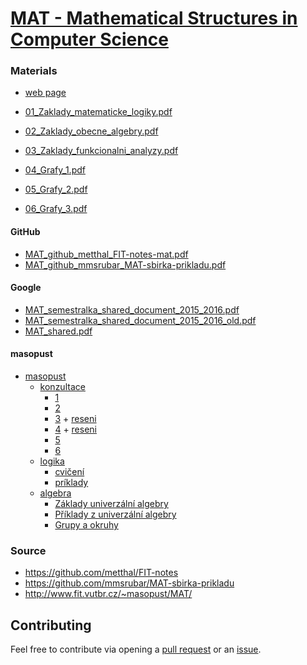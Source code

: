 # [MAT - Mathematical Structures in Computer Science](https://www.fit.vutbr.cz/study/courses/index.php.en?id=12838)

### Materials

* [web page](http://math.fme.vutbr.cz/Home/downloads?id_item_user=11&beta=1)

* [01_Zaklady_matematicke_logiky.pdf](https://github.com/europ/VUTBR-FIT-MAT/blob/master/materials/01_Zaklady_matematicke_logiky.pdf)
* [02_Zaklady_obecne_algebry.pdf](https://github.com/europ/VUTBR-FIT-MAT/blob/master/materials/02_Zaklady_obecne_algebry.pdf)
* [03_Zaklady_funkcionalni_analyzy.pdf](https://github.com/europ/VUTBR-FIT-MAT/blob/master/materials/03_Zaklady_funkcionalni_analyzy.pdf)
* [04_Grafy_1.pdf](https://github.com/europ/VUTBR-FIT-MAT/blob/master/materials/04_Grafy_1.pdf)
* [05_Grafy_2.pdf](https://github.com/europ/VUTBR-FIT-MAT/blob/master/materials/05_Grafy_2.pdf)
* [06_Grafy_3.pdf](https://github.com/europ/VUTBR-FIT-MAT/blob/master/materials/06_Grafy_3.pdf)

#### GitHub

* [MAT_github_metthal_FIT-notes-mat.pdf](https://github.com/europ/VUTBR-FIT-MAT/blob/master/github/MAT_github_metthal_FIT-notes-mat.pdf)
* [MAT_github_mmsrubar_MAT-sbirka-prikladu.pdf](https://github.com/europ/VUTBR-FIT-MAT/blob/master/github/MAT_github_mmsrubar_MAT-sbirka-prikladu.pdf)

#### Google

* [MAT_semestralka_shared_document_2015_2016.pdf](https://github.com/europ/VUTBR-FIT-MAT/blob/master/google/MAT_semestralka_shared_document_2015_2016.pdf)
* [MAT_semestralka_shared_document_2015_2016_old.pdf](https://github.com/europ/VUTBR-FIT-MAT/blob/master/google/MAT_semestralka_shared_document_2015_2016_old.pdf)
* [MAT_shared.pdf](https://github.com/europ/VUTBR-FIT-MAT/blob/master/google/MAT_shared.pdf)

#### masopust

* [masopust](https://github.com/europ/VUTBR-FIT-MAT/blob/master/masopust)
  * [konzultace](https://github.com/europ/VUTBR-FIT-MAT/blob/master/masopust/konzultace)
    * [1](https://github.com/europ/VUTBR-FIT-MAT/blob/master/masopust/konzultace/mat01.pdf)
    * [2](https://github.com/europ/VUTBR-FIT-MAT/blob/master/masopust/konzultace/mat02.pdf)
    * [3](https://github.com/europ/VUTBR-FIT-MAT/blob/master/masopust/konzultace/mat03.pdf) + [reseni](https://github.com/europ/VUTBR-FIT-MAT/blob/master/masopust/konzultace/mat03_reseni.pdf)
    * [4](https://github.com/europ/VUTBR-FIT-MAT/blob/master/masopust/konzultace/mat04.pdf) + [reseni](https://github.com/europ/VUTBR-FIT-MAT/blob/master/masopust/konzultace/mat04_reseni.pdf)
    * [5](https://github.com/europ/VUTBR-FIT-MAT/blob/master/masopust/konzultace/mat05.pdf)
    * [6](https://github.com/europ/VUTBR-FIT-MAT/blob/master/masopust/konzultace/mat06.pdf)
  * [logika](https://github.com/europ/VUTBR-FIT-MAT/blob/master/masopust/logika)
    * [cvičení](https://github.com/europ/VUTBR-FIT-MAT/blob/master/masopust/logika/cviceni%20logika.pdf)
    * [príklady](https://github.com/europ/VUTBR-FIT-MAT/blob/master/masopust/logika/matematicka%20logika-cviceni.pdf)
  * [algebra](https://github.com/europ/VUTBR-FIT-MAT/blob/master/masopust/algebra)
    * [Základy univerzální algebry](https://github.com/europ/VUTBR-FIT-MAT/blob/master/masopust/algebra/Algebra.pdf)
    * [Příklady z univerzální algebry](https://github.com/europ/VUTBR-FIT-MAT/blob/master/masopust/algebra/algebracviceni.pdf)
    * [Grupy a okruhy](https://github.com/europ/VUTBR-FIT-MAT/blob/master/masopust/algebra/Grupy_a_okruhy.zip)

### Source

* https://github.com/metthal/FIT-notes
* https://github.com/mmsrubar/MAT-sbirka-prikladu
* http://www.fit.vutbr.cz/~masopust/MAT/

## Contributing

Feel free to contribute via opening a [pull request](https://help.github.com/articles/creating-a-pull-request/) or an [issue](https://help.github.com/articles/creating-an-issue/).
